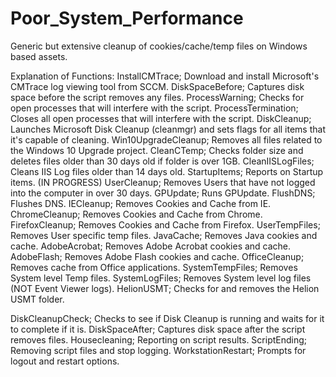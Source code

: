 # Poor_System_Performance
Generic but extensive cleanup of cookies/cache/temp files on Windows based assets.

Explanation of Functions:
InstallCMTrace; Download and install Microsoft's CMTrace log viewing tool from SCCM.
DiskSpaceBefore; Captures disk space before the script removes any files.
ProcessWarning; Checks for open processes that will interfere with the script.
ProcessTermination; Closes all open processes that will interfere with the script.
DiskCleanup; Launches Microsoft Disk Cleanup (cleanmgr) and sets flags for all items that it's capable of cleaning.
Win10UpgradeCleanup; Removes all files related to the Windows 10 Upgrade project.
CleanCTemp; Checks folder size and deletes files older than 30 days old if folder is over 1GB.
CleanIISLogFiles; Cleans IIS Log files older than 14 days old.
StartupItems; Reports on Startup items. (IN PROGRESS)
UserCleanup; Removes Users that have not logged into the computer in over 30 days.
GPUpdate; Runs GPUpdate.
FlushDNS; Flushes DNS.
IECleanup; Removes Cookies and Cache from IE.
ChromeCleanup; Removes Cookies and Cache from Chrome.
FirefoxCleanup; Removes Cookies and Cache from Firefox.
UserTempFiles; Removes User specific temp files.
JavaCache; Removes Java cookies and cache.
AdobeAcrobat; Removes Adobe Acrobat cookies and cache.
AdobeFlash; Removes Adobe Flash cookies and cache.
OfficeCleanup; Removes cache from Office applications.
SystemTempFiles; Removes System level Temp files.
SystemLogFiles; Removes System level log files (NOT Event Viewer logs).
HelionUSMT; Checks for and removes the Helion USMT folder.

DiskCleanupCheck; Checks to see if Disk Cleanup is running and waits for it to complete if it is.
DiskSpaceAfter; Captures disk space after the script removes files.
Housecleaning; Reporting on script results.
ScriptEnding; Removing script files and stop logging.
WorkstationRestart; Prompts for logout and restart options.
